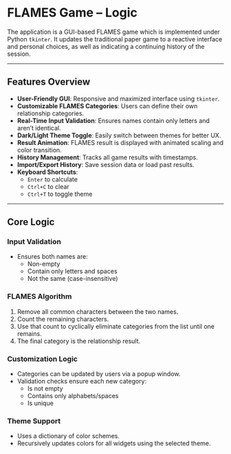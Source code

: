 # FLAMES Game – Logic

The application is a GUI-based FLAMES game which is implemented under Python `tkinter`. It updates the traditional paper game to a reactive interface and personal choices, as well as indicating a continuing history of the session.

---

##  Features Overview

- **User-Friendly GUI**: Responsive and maximized interface using `tkinter`.
- **Customizable FLAMES Categories**: Users can define their own relationship categories.
- **Real-Time Input Validation**: Ensures names contain only letters and aren’t identical.
- **Dark/Light Theme Toggle**: Easily switch between themes for better UX.
- **Result Animation**: FLAMES result is displayed with animated scaling and color transition.
- **History Management**: Tracks all game results with timestamps.
- **Import/Export History**: Save session data or load past results.
- **Keyboard Shortcuts**: 
  - `Enter` to calculate
  - `Ctrl+C` to clear
  - `Ctrl+T` to toggle theme

---

##  Core Logic

### Input Validation

- Ensures both names are:
  - Non-empty
  - Contain only letters and spaces
  - Not the same (case-insensitive)

### FLAMES Algorithm

1. Remove all common characters between the two names.
2. Count the remaining characters.
3. Use that count to cyclically eliminate categories from the list until one remains.
4. The final category is the relationship result.

### Customization Logic

- Categories can be updated by users via a popup window.
- Validation checks ensure each new category:
  - Is not empty
  - Contains only alphabets/spaces
  - Is unique

### Theme Support

- Uses a dictionary of color schemes.
- Recursively updates colors for all widgets using the selected theme.

